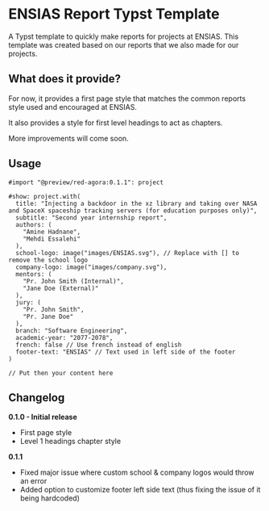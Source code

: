 # ENSIAS Report Typst Template

A Typst template to quickly make reports for projects at ENSIAS. This template was created based on our reports that we also made for our projects.

## What does it provide?

For now, it provides a first page style that matches the common reports style used and encouraged at ENSIAS.

It also provides a style for first level headings to act as chapters.

More improvements will come soon.

## Usage

```typ
#import "@preview/red-agora:0.1.1": project

#show: project.with(
  title: "Injecting a backdoor in the xz library and taking over NASA and SpaceX spaceship tracking servers (for education purposes only)",
  subtitle: "Second year internship report",
  authors: (
    "Amine Hadnane",
    "Mehdi Essalehi"
  ),
  school-logo: image("images/ENSIAS.svg"), // Replace with [] to remove the school logo
  company-logo: image("images/company.svg"),
  mentors: (
    "Pr. John Smith (Internal)",
    "Jane Doe (External)"
  ),
  jury: (
    "Pr. John Smith",
    "Pr. Jane Doe"
  ),
  branch: "Software Engineering",
  academic-year: "2077-2078",
  french: false // Use french instead of english
  footer-text: "ENSIAS" // Text used in left side of the footer
)

// Put then your content here
```

## Changelog

**0.1.0 - Initial release**

- First page style
- Level 1 headings chapter style

**0.1.1**

- Fixed major issue where custom school & company logos would throw an error
- Added option to customize footer left side text (thus fixing the issue of it being hardcoded)